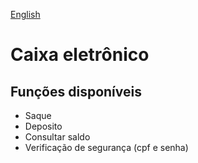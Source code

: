 [English](en-README.md)

# Caixa eletrônico

## Funções disponíveis 
* Saque
* Deposito
* Consultar saldo
* Verificação de segurança (cpf e senha)
